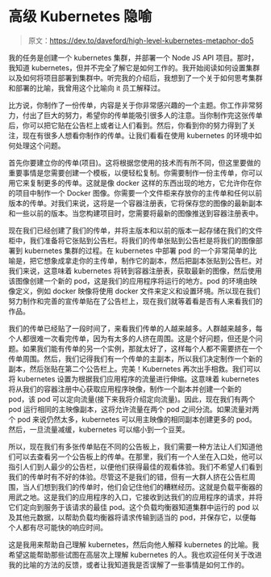 # 高级 Kubernetes 隐喻

> 原文：<https://dev.to/daveford/high-level-kubernetes-metaphor-do5>

我的任务是创建一个 kubernetes 集群，并部署一个 Node JS API 项目。那时，我知道 kubernetes，但并不完全了解它是如何工作的。我开始阅读如何设置集群以及如何将项目部署到集群中。听完我的介绍后，我想到了一个关于如何思考集群和部署的比喻，我曾用这个比喻向 it 员工解释过。

比方说，你制作了一份传单，内容是关于你非常感兴趣的一个主题。你工作非常努力，付出了巨大的努力，希望你的传单能吸引很多人的注意。当你制作完这张传单后，你可以把它贴在公告栏上或者让人们看到。然后，你看到你的努力得到了关注，现在有很多人想看你制作的传单。让我们看看在使用 kubernetes 的环境中如何处理这个问题。

首先你要建立你的传单(项目)。这将根据您使用的技术而有所不同，但这里要做的重要事情是您需要创建一个模板，以便轻松复制。你需要制作一份主传单，你可以用它来复制更多的传单。这就是像 docker 这样的东西出现的地方，它允许你在你的项目中制作一个 Docker 图像。你需要一个文件柜来存放你的主传单和任何以前版本的传单。对我们来说，这将是一个容器注册表，它将保存您的图像的最新副本和一些以前的版本。当您构建项目时，您需要将最新的图像推送到容器注册表中。

现在我们已经创建了我们的传单，并将主版本和以前的版本一起存储在我们的文件柜中，我们准备将它张贴到公告栏。将我们的传单张贴到公告栏是将我们的图像部署到 kubernetes 集群的过程。在 kubernetes 中部署 pod 的一个非常简单的比喻是，把它想象成拿走你的主传单，制作它的副本，然后把副本张贴到公告栏。对我们来说，这意味着 kubernetes 将转到容器注册表，获取最新的图像，然后使用该图像创建一个新的 pod，这是我们的应用程序将运行的地方。pod 的环境由映像定义，例如 docker 映像将使用 docker 文件来定义和设置环境。所以现在我们努力制作和完善的宣传单贴在了公告栏上，现在我们就等着看是否有人来看我们的作品。

我们的传单已经贴了一段时间了，来看我们传单的人越来越多。人群越来越多，每个人都很难一次看完传单，因为有太多的人挤在周围。这是个好问题，但还是个问题。如果我们能有传单的另一个实例，那就太好了，这样每个人都不需要挤在一个传单周围。然后，我们记得我们有一个传单的主副本，所以我们决定制作一个新的副本，然后张贴在第二个公告栏上。完美！Kubernetes 再次出手相救。我们可以将 kubernetes 设置为根据我们应用程序的流量进行伸缩。这意味着 kubernetes 将从我们的容器注册中心获取应用程序映像，制作一个副本并创建一个新的 pod，该 pod 可以定向流量(接下来我将介绍定向流量)。因此，现在我们有两个 pod 运行相同的主映像副本，这将允许流量在两个 pod 之间分流。如果流量对两个 pod 来说仍然太多，kubernetes 可以用主映像的相同副本创建更多的 pod。然后，一旦流量减缓，kubernetes 可以缩小到一个豆荚。

所以，现在我们有多张传单贴在不同的公告板上，我们需要一种方法让人们知道他们可以去查看另一个公告板上的传单。在那里，我们有一个人坐在入口处，他可以指引人们到人最少的公告栏，以便他们获得最佳的观看体验。我们不希望人们看到我们的传单时有不好的体验。尽管这不是我们的错，但有一大群人挤在公告栏周围，当人们想到我们的传单时，他们会记住他们的糟糕经历。这就是负载平衡器的用武之地。这是我们的应用程序的入口，它接收到达我们的应用程序的请求，并将它们定向到服务于该请求的最佳 pod。这个负载均衡器知道集群中运行的 pod 以及其他元数据，以帮助负载均衡器将请求传输到适当的 pod，并保存它，以便每个人都有尽可能快的响应时间。

这是我用来帮助自己理解 kubernetes，然后向他人解释 kubernetes 的比喻。我希望这能帮助那些试图在高层次上理解 kubernetes 的人。我也欢迎任何关于改进我的比喻的方法的反馈，或者让我知道我是否误解了一些事情是如何工作的。